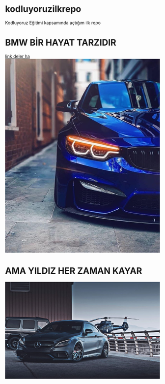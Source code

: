 # kodluyoruzilkrepo
Kodluyoruz Eğitimi kapsamında açtığım ilk repo
# BMW BİR HAYAT TARZIDIR

[link deler ha](https://tr.pinterest.com/pin/685039793300818841/)
![bmw](37451981142a75ad4e90b9d0b4ade0cf.jpg)
 # AMA YILDIZ HER ZAMAN KAYAR 
![merso](HD-wallpaper-mercedes-amg-c63s-coupe-tuning-c205-2019-cars-supercars-german-cars-mercedes.jpg)